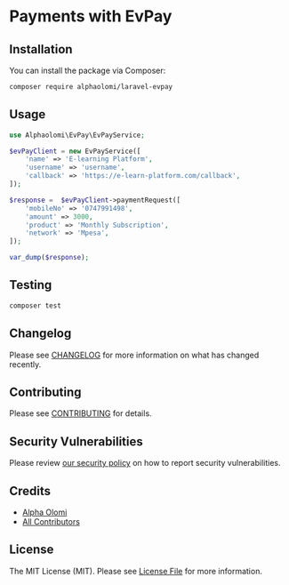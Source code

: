 # Payments with EvPay

## Installation

You can install the package via Composer:

```bash
composer require alphaolomi/laravel-evpay
```

## Usage

```php
use Alphaolomi\EvPay\EvPayService;

$evPayClient = new EvPayService([
    'name' => 'E-learning Platform',
    'username' => 'username',
    'callback' => 'https://e-learn-platform.com/callback',
]);

$response =  $evPayClient->paymentRequest([
    'mobileNo' => '0747991498',
    'amount' => 3000,
    'product' => 'Monthly Subscription',
    'network' => 'Mpesa',
]);

var_dump($response);
```

## Testing

```bash
composer test
```

## Changelog

Please see [CHANGELOG](CHANGELOG.md) for more information on what has changed recently.

## Contributing

Please see [CONTRIBUTING](https://github.com/spatie/.github/blob/main/CONTRIBUTING.md) for details.

## Security Vulnerabilities

Please review [our security policy](../../security/policy) on how to report security vulnerabilities.

## Credits

-   [Alpha Olomi](https://github.com/alphaolomi)
-   [All Contributors](../../contributors)

## License

The MIT License (MIT). Please see [License File](LICENSE.md) for more information.
